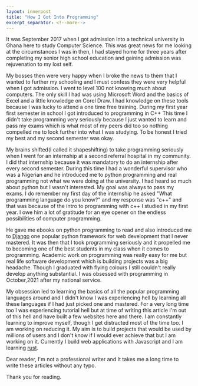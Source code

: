 ```yaml
---
layout: innerpost
title: "How I Got Into Programming"
excerpt_separator: <!--more-->
---
```


It was September 2017 when I got admission into a technical university in Ghana here to study Computer Science. This was great news for me looking at the circumstances I was in then, I had stayed home for three years after completing my senior high school education and gaining admission was rejuvenation to my lost self.

<!--more-->

My bosses then were very happy when I broke the news to them that I wanted to further my schooling and I must confess they were very helpful when I got admission. I went to level 100 not knowing much about computers. The only skill I had was using Microsoft Word and the basics of Excel and a little knowledge on Corel Draw. I had knowledge on these tools because I was lucky to attend a one time free training. During my first year first semester in school I got introduced to programming in C++ This time I didn't take programming very seriously because I just wanted to learn and pass my exams which is what most of my peers did too so nothing compelled me to look further into what I was studying. To be honest I tried my best and my second semester was okay.

My brains shifted(I called it shapeshifting) to take programming seriously when I went for an internship at a second referral hospital in my community. I did that internship because it was mandatory to do an internship after every second semester. During this time I had a wonderful supervisor who was a Nigerian and he introduced me to python programming and real programming not what we were doing at the university. I had heard so much about python but I wasn't interested. My goal was always to pass my exams. I do remember my first day of the internship he asked "What programming language do you know?" and my response was "c++" and that was because of the intro to programming with c++ I studied in my first year. I owe him a lot of gratitude for an eye opener on the endless possibilities of computer programming.

He gave me ebooks on python programming to read and also introduced me to [Django](https://www.djangoproject.com/) one popular python framework for web development that I never mastered. It was then that I took programming seriously and it propelled me to becoming one of the best students in my class when it comes to programming. Academic work on programming was really easy for me but real life software development which is building projects was a big headache. Though I graduated with flying colours I still couldn't really develop anything substantial. I was obsessed with programming in October,2021 after my national service.

My obsession led to learning the basics of all the popular programming languages around and I didn't know I was experiencing hell by learning all these languages if I had just picked one and mastered. For a very long time too I was experiencing tutorial hell but at time of writing this article I'm out of this hell and have built a few websites here and there. I am constantly learning to improve myself, though I get distracted most of the time too. I am working on reducing it. My aim is to build projects that would be used by millions of users and I don't know if I would ever achieve that but I am working on it. Currently I build web applications with Javascript and I am learning [rust](https://www.rust-lang.org/).

Dear reader, I'm not a professional writer and It takes me a long time to write these articles without any typo.

Thank you for reading.
